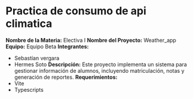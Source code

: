 # Practica de consumo de api climatica
**Nombre de la Materia:** Electiva I
**Nombre del Proyecto:** Weather_app
**Equipo:** Equipo Beta
**Integrantes:**
* Sebastían vergara
* Hermes Soto
**Descripción:**
Este proyecto implementa un sistema para gestionar información de alumnos,
incluyendo matriculación, notas y generación de reportes.
**Requerimientos:**
* Vite
* Typescripts
